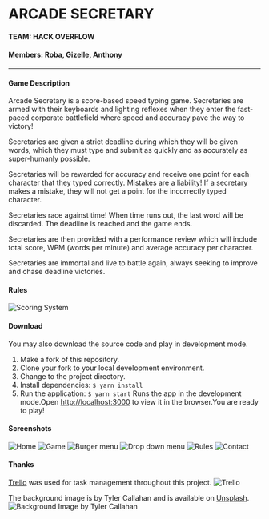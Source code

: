 # ARCADE SECRETARY
#### TEAM: HACK OVERFLOW
#### Members: Roba, Gizelle, Anthony

--------

#### Game Description 
Arcade Secretary is a score-based speed typing game. Secretaries are
armed with their keyboards and lighting reflexes when they enter the
fast-paced corporate battlefield where speed and accuracy pave the way
to victory!

Secretaries are given a strict deadline during which they will be
given words, which they must type and submit as quickly and as
accurately as super-humanly possible.

Secretaries will be rewarded for accuracy and receive one point for
each character that they typed correctly. Mistakes are a liability!
If a secretary makes a mistake, they will not get a point for the
incorrectly typed character.

Secretaries race against time! When time runs out, the last word will be discarded. The deadline is reached and the game ends. 

Secretaries are then provided with a performance review which will
include total score, WPM (words per minute) and
average accuracy per character.

Secretaries are immortal and live to battle again, always seeking to
improve and chase deadline victories.
#### Rules 

![Scoring System](docs/scoring_system.png)

#### Download
You may also download the source code and play in development mode.
1. Make a fork of this repository.
2. Clone your fork to your local development environment.
3. Change to the project directory.
4. Install dependencies: 
`$ yarn install`
5. Run the application: 
`$ yarn start` 
Runs the app in the development mode.Open [http://localhost:3000](http://localhost:3000) to view it in the browser.You are ready to play!
#### Screenshots
![Home](docs/homess.PNG)
![Game](docs/gamess.PNG)
![Burger menu](docs/navss.PNG)
![Drop down menu](docs/nav2ss.PNG)
![Rules](docs/rulesss.PNG)
![Contact](docs/contactss.PNG)
#### Thanks
[Trello](https://trello.com/) was used for task management throughout this project.
![Trello](docs/trelloss.PNG)


The background image is by Tyler Callahan and is available on [Unsplash](https://unsplash.com/photos/r0UNLHW_P58).
![Background Image by Tyler Callahan](docs/dont_grow_up.png)
